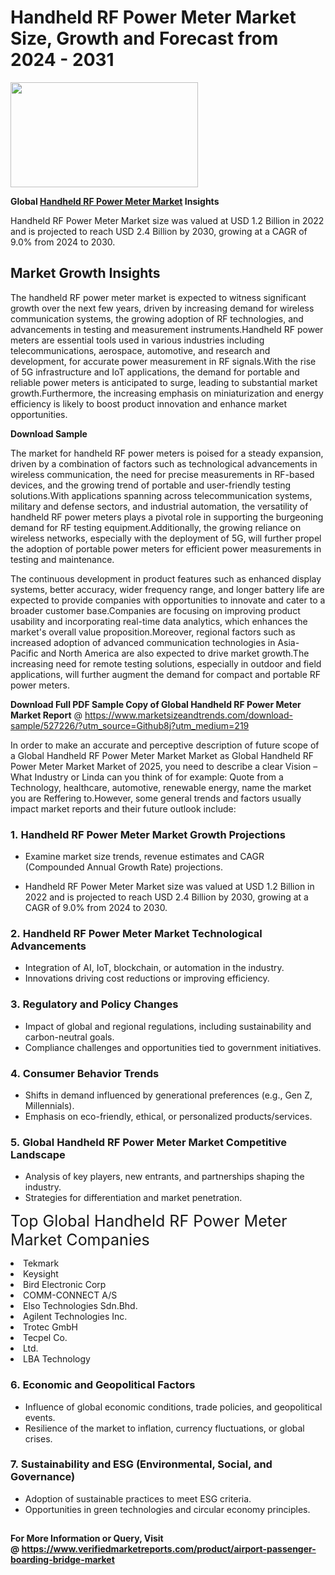 <H1>Handheld RF Power Meter Market Size, Growth and Forecast from 2024 - 2031</H1><img class="aligncenter size-medium wp-image-584254" src="https://thirdeyenews.in/wp-content/uploads/2024/09/Global-Market-Research-300x168.jpeg" alt="" width="300" height="168" /><p><strong>Global&nbsp;<a href="https://www.marketsizeandtrends.com/download-sample/527226/?utm_source=Github8j?utm_medium=219">Handheld RF Power Meter Market</a> Insights</strong></p><p>Handheld RF Power Meter Market size was valued at USD 1.2 Billion in 2022 and is projected to reach USD 2.4 Billion by 2030, growing at a CAGR of 9.0% from 2024 to 2030.</p><p><h2>Market Growth Insights</h2> <p>The handheld RF power meter market is expected to witness significant growth over the next few years, driven by increasing demand for wireless communication systems, the growing adoption of RF technologies, and advancements in testing and measurement instruments.Handheld RF power meters are essential tools used in various industries including telecommunications, aerospace, automotive, and research and development, for accurate power measurement in RF signals.With the rise of 5G infrastructure and IoT applications, the demand for portable and reliable power meters is anticipated to surge, leading to substantial market growth.Furthermore, the increasing emphasis on miniaturization and energy efficiency is likely to boost product innovation and enhance market opportunities.</p> <p><strong>Download Sample</strong></p> <p>The market for handheld RF power meters is poised for a steady expansion, driven by a combination of factors such as technological advancements in wireless communication, the need for precise measurements in RF-based devices, and the growing trend of portable and user-friendly testing solutions.With applications spanning across telecommunication systems, military and defense sectors, and industrial automation, the versatility of handheld RF power meters plays a pivotal role in supporting the burgeoning demand for RF testing equipment.Additionally, the growing reliance on wireless networks, especially with the deployment of 5G, will further propel the adoption of portable power meters for efficient power measurements in testing and maintenance.</p> <p>The continuous development in product features such as enhanced display systems, better accuracy, wider frequency range, and longer battery life are expected to provide companies with opportunities to innovate and cater to a broader customer base.Companies are focusing on improving product usability and incorporating real-time data analytics, which enhances the market's overall value proposition.Moreover, regional factors such as increased adoption of advanced communication technologies in Asia-Pacific and North America are also expected to drive market growth.The increasing need for remote testing solutions, especially in outdoor and field applications, will further augment the demand for compact and portable RF power meters.</p> <p><span class=""><strong>Download Full PDF Sample Copy of Global Handheld RF Power Meter Market Report</strong> @ <a href="https://www.marketsizeandtrends.com/download-sample/527226/?utm_source=Github8j?utm_medium=219" target="_blank">https://www.marketsizeandtrends.com/download-sample/527226/?utm_source=Github8j?utm_medium=219</a></span></p><p>In order to make an accurate and perceptive description of future scope of a Global&nbsp;Handheld RF Power Meter Market Market as Global&nbsp;Handheld RF Power Meter Market Market of 2025, you need to describe a clear Vision &ndash; What Industry or Linda can you think of for example: Quote from a Technology, healthcare, automotive, renewable energy, name the market you are Reffering to.However, some general trends and factors usually impact market reports and their future outlook include:</p><h3>1.&nbsp;<strong>Handheld RF Power Meter Market Growth Projections</strong></h3><ul><li>Examine market size trends, revenue estimates and CAGR (Compounded Annual Growth Rate) projections.</li><li><p>Handheld RF Power Meter Market size was valued at USD 1.2 Billion in 2022 and is projected to reach USD 2.4 Billion by 2030, growing at a CAGR of 9.0% from 2024 to 2030.</p></li></ul><h3>2.&nbsp;<strong>Handheld RF Power Meter Market Technological Advancements</strong></h3><ul><li>Integration of AI, IoT, blockchain, or automation in the industry.</li><li>Innovations driving cost reductions or improving efficiency.</li></ul><h3>3.&nbsp;<strong>Regulatory and Policy Changes</strong></h3><ul><li>Impact of global and regional regulations, including sustainability and carbon-neutral goals.</li><li>Compliance challenges and opportunities tied to government initiatives.</li></ul><h3>4.&nbsp;<strong>Consumer Behavior Trends</strong></h3><ul><li>Shifts in demand influenced by generational preferences (e.g., Gen Z, Millennials).</li><li>Emphasis on eco-friendly, ethical, or personalized products/services.</li></ul><h3>5.&nbsp;<strong>Global Handheld RF Power Meter Market Competitive Landscape</strong></h3><ul><li>Analysis of key players, new entrants, and partnerships shaping the industry.</li><li>Strategies for differentiation and market penetration.</li></ul><p data-pm-slice="1 1 []"><span style="color: inherit; font-family: inherit; font-size: 25px;">Top Global Handheld RF Power Meter Market Companies</span></p><div class="" data-test-id=""><p><li>Tekmark</li><li> Keysight</li><li> Bird Electronic Corp</li><li> COMM-CONNECT A/S</li><li> Elso Technologies Sdn.Bhd.</li><li> Agilent Technologies Inc.</li><li> Trotec GmbH</li><li> Tecpel Co.</li><li> Ltd.</li><li> LBA Technology</li></p></div><h3>6.&nbsp;<strong>Economic and Geopolitical Factors</strong></h3><ul><li>Influence of global economic conditions, trade policies, and geopolitical events.</li><li>Resilience of the market to inflation, currency fluctuations, or global crises.</li></ul><h3>7.&nbsp;<strong>Sustainability and ESG (Environmental, Social, and Governance)</strong></h3><ul><li>Adoption of sustainable practices to meet ESG criteria.</li><li>Opportunities in green technologies and circular economy principles.</li></ul><h2><strong style="font-size: 14px;">For More Information or Query, Visit @&nbsp;</strong><a style="background-color: #ffffff; font-size: 14px;" href="https://www.marketsizeandtrends.com/report/handheld-rf-power-meter-market/" target="_blank">https://www.verifiedmarketreports.com/product/airport-passenger-boarding-bridge-market</a></h2>